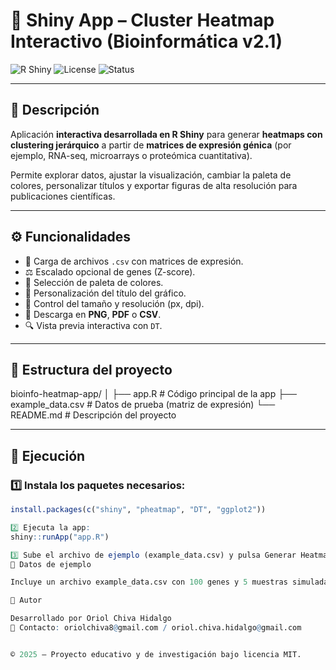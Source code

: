 # 🧬 Shiny App – Cluster Heatmap Interactivo (Bioinformática v2.1)

![R Shiny](https://img.shields.io/badge/R-Shiny-blue)
![License](https://img.shields.io/badge/license-MIT-green)
![Status](https://img.shields.io/badge/version-2.1-brightgreen)

---

## 📖 Descripción

Aplicación **interactiva desarrollada en R Shiny** para generar **heatmaps con clustering jerárquico** a partir de **matrices de expresión génica** (por ejemplo, RNA-seq, microarrays o proteómica cuantitativa).

Permite explorar datos, ajustar la visualización, cambiar la paleta de colores, personalizar títulos y exportar figuras de alta resolución para publicaciones científicas.

---

## ⚙️ Funcionalidades

- 📂 Carga de archivos `.csv` con matrices de expresión.
- ⚖️ Escalado opcional de genes (Z-score).
- 🎨 Selección de paleta de colores.
- 🧭 Personalización del título del gráfico.
- 📏 Control del tamaño y resolución (px, dpi).
- 💾 Descarga en **PNG**, **PDF** o **CSV**.
- 🔍 Vista previa interactiva con `DT`.

---

## 🧩 Estructura del proyecto
bioinfo-heatmap-app/
│
├── app.R # Código principal de la app
├── example_data.csv # Datos de prueba (matriz de expresión)
└── README.md # Descripción del proyecto


---

## 🚀 Ejecución

### 1️⃣ Instala los paquetes necesarios:

```r
install.packages(c("shiny", "pheatmap", "DT", "ggplot2"))

2️⃣ Ejecuta la app:
shiny::runApp("app.R")

3️⃣ Sube el archivo de ejemplo (example_data.csv) y pulsa Generar Heatmap.
🧠 Datos de ejemplo

Incluye un archivo example_data.csv con 100 genes y 5 muestras simuladas, con 3 grupos de expresión distintos para mostrar patrones de clustering.

👤 Autor

Desarrollado por Oriol Chiva Hidalgo
📧 Contacto: oriolchiva8@gmail.com / oriol.chiva.hidalgo@gmail.com


© 2025 – Proyecto educativo y de investigación bajo licencia MIT.
